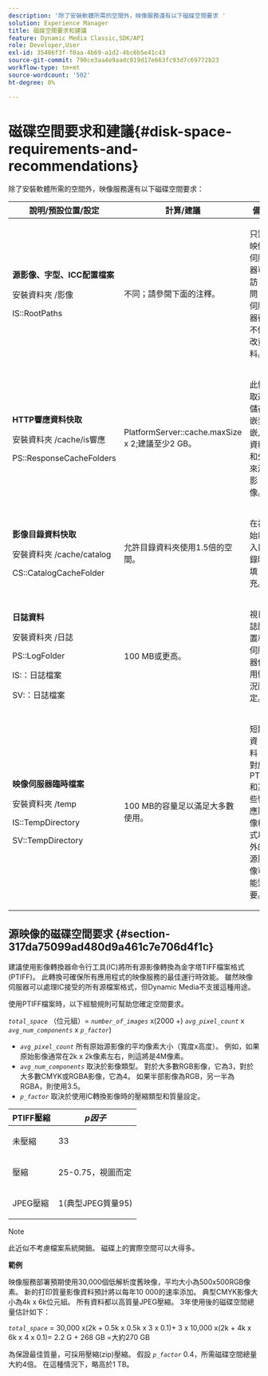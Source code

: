 ```yaml
---
description: '除了安裝軟體所需的空間外，映像服務還有以下磁碟空間要求 '
solution: Experience Manager
title: 磁碟空間要求和建議
feature: Dynamic Media Classic,SDK/API
role: Developer,User
exl-id: 35486f3f-f0aa-4b69-a1d2-4bc6b5e41c43
source-git-commit: 790ce3aa4e9aadc019d17e663fc93d7c69772b23
workflow-type: tm+mt
source-wordcount: '502'
ht-degree: 0%

---
```


# 磁碟空間要求和建議{#disk-space-requirements-and-recommendations}

除了安裝軟體所需的空間外，映像服務還有以下磁碟空間要求：

<table id="table_0AE363AB76304F258A19E43500FE8423"> 
 <thead> 
  <tr> 
   <th class="entry"> <b>說明/預設位置/設定</b> </th> 
   <th class="entry"> <b>計算/建議</b> </th> 
   <th class="entry"> <b>備註</b> </th> 
  </tr> 
 </thead>
 <tbody> 
  <tr> 
   <td> <p><b>源影像、字型、ICC配置檔案</b> </p> <p> <span class="filepath"> <span class="varname"> 安裝資料夾 </span>/影像 </span> <span class="codeph"></span> </p> <p> <span class="codeph"> IS::RootPaths </span> </p> </td> 
   <td> <p>不同；請參閱下面的注釋。 </p> </td> 
   <td> <p>只需映像伺服器可訪問；伺服器從不修改資料。 </p> </td> 
  </tr> 
  <tr> 
   <td> <p><b>HTTP響應資料快取</b> </p> <p> <span class="filepath"> <span class="varname"> 安裝資料夾 </span>/cache/is響應 </span> </p> <p> <span class="codeph"> PS::ResponseCacheFolders </span> </p> </td> 
   <td> <p> <span class="codeph"> PlatformServer::cache.maxSize </span> x 2;建議至少2 GB。 </p> </td> 
   <td> <p>此快取還儲存嵌套/嵌入資料和外來源影像。 </p> </td> 
  </tr> 
  <tr> 
   <td> <p><b>影像目錄資料快取</b> </p> <p> <span class="filepath"> <span class="varname"> 安裝資料夾 </span>/cache/catalog </span> </p> <p> <span class="codeph"> CS::CatalogCacheFolder </span> </p> </td> 
   <td> <p>允許目錄資料夾使用1.5倍的空間。 </p> </td> 
   <td> <p>在初始載入目錄時填充。 </p> </td> 
  </tr> 
  <tr> 
   <td> <p><b>日誌資料</b> </p> <p> <span class="filepath"> <span class="varname"> 安裝資料夾 </span>/日誌 </span> </p> <p> <span class="codeph"> PS::LogFolder </span> </p> <p> <span class="codeph"> IS:：日誌檔案 </span> </p> <p> <span class="codeph"> SV:：日誌檔案 </span> </p> </td> 
   <td> <p>100 MB或更高。 </p> </td> 
   <td> <p>視日誌配置和伺服器使用情況而定。 </p> </td> 
  </tr> 
  <tr> 
   <td> <p><b>映像伺服器臨時檔案</b> </p> <p> <span class="filepath"> <span class="varname"> 安裝資料夾 </span>/temp </span> </p> <p> <span class="codeph"> IS::TempDirectory </span> </p> <p> <span class="codeph"> SV::TempDirectory </span> </p> </td> 
   <td> <p>100 MB的容量足以滿足大多數使用。 </p> </td> 
   <td> <p>短期資料；對於PTIFF和某些響應影像格式以外的源影像可能需要。 </p> </td> 
  </tr> 
 </tbody> 
</table>

## 源映像的磁碟空間要求 {#section-317da75099ad480d9a461c7e706d4f1c}

建議使用影像轉換器命令行工具(IC)將所有源影像轉換為金字塔TIFF檔案格式(PTIFF)。 此轉換可確保所有應用程式的映像服務的最佳運行時效能。 雖然映像伺服器可以處理IC接受的所有源檔案格式，但Dynamic Media不支援這種用途。

使用PTIFF檔案時，以下經驗規則可幫助您確定空間要求。

*`total_space`* （位元組）= *`number_of_images`* x(2000 +) *`avg_pixel_count`* x *`avg_num_components`* x *`p_factor`*)

* *`avg_pixel_count`* 所有原始源影像的平均像素大小（寬度x高度）。 例如，如果原始影像通常在2k x 2k像素左右，則這將是4M像素。
* *`avg_num_components`* 取決於影像類型。 對於大多數RGB影像，它為3，對於大多數CMYK或RGBA影像，它為4。 如果半部影像為RGB，另一半為RGBA，則使用3.5。
* *`p_factor`* 取決於使用IC轉換影像時的壓縮類型和質量設定。

<table id="table_89995BECF30243569954819D07DA2A2F"> 
 <thead> 
  <tr> 
   <th class="entry"> <b>PTIFF壓縮</b> </th> 
   <th class="entry"> <b><i>p因子</i></b> </th> 
  </tr> 
 </thead>
 <tbody> 
  <tr> 
   <td> <p>未壓縮 </p> </td> 
   <td> <p> 33 </p> </td> 
  </tr> 
  <tr> 
   <td> <p>壓縮 </p> </td> 
   <td> <p> 25-0.75，視圖而定 </p> </td> 
  </tr> 
  <tr> 
   <td> <p>JPEG壓縮 </p> </td> 
   <td> <p> 1(典型JPEG質量95) </p> </td> 
  </tr> 
 </tbody> 
</table>

>[!NOTE]
>
>此近似不考慮檔案系統開銷。 磁碟上的實際空間可以大得多。

**範例**

映像服務部署預期使用30,000個低解析度舊映像，平均大小為500x500RGB像素。 新的打印質量影像資料預計將以每年10 000的速率添加。 典型CMYK影像大小為4k x 6k位元組。 所有資料都以高質量JPEG壓縮。 3年使用後的磁碟空間總量估計如下：

*`total_space`* = 30,000 x(2k + 0.5k x 0.5k x 3 x 0.1)+ 3 x 10,000 x(2k + 4k x 6k x 4 x 0.1)= 2.2 G + 268 GB =大約270 GB

為保證最佳質量，可採用壓縮(zip)壓縮。 假設 *`p_factor`* 0.4，所需磁碟空間總量大約4倍。 在這種情況下，略高於1 TB。
